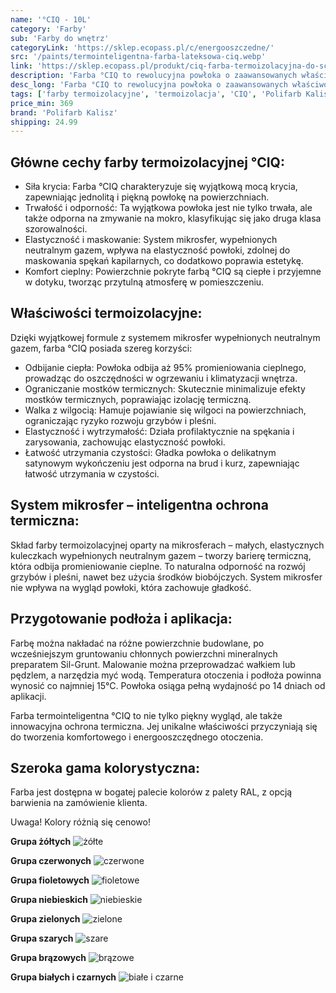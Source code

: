 ```yaml
---
name: '°CIQ - 10L'
category: 'Farby'
sub: 'Farby do wnętrz'
categoryLink: 'https://sklep.ecopass.pl/c/energooszczedne/'
src: '/paints/termointeligentna-farba-lateksowa-ciq.webp'
link: 'https://sklep.ecopass.pl/produkt/ciq-farba-termoizolacyjna-do-scian-10l/'
description: 'Farba °CIQ to rewolucyjna powłoka o zaawansowanych właściwościach termoizolacyjnych.'
desc_long: 'Farba °CIQ to rewolucyjna powłoka o zaawansowanych właściwościach termoizolacyjnych. Dzięki systemowi mikrosfer wypełnionych neutralnym gazem, farba °CIQ stanowi wyjątkowe rozwiązanie, które odbija promieniowanie cieplne. W zimie pomaga zatrzymać ciepło we wnętrzu, a latem skutecznie odpycha nadmiar ciepła przenikającego przez ściany. Farba niweluje także wpływ mostków termicznych, ograniczając ryzyko rozwoju grzybów i pleśni.'
tags: ['farby termoizolacyjne', 'termoizolacja', 'CIQ', 'Polifarb Kalisz']
price_min: 369
brand: 'Polifarb Kalisz'
shipping: 24.99
---
```


## Główne cechy farby termoizolacyjnej °CIQ:

- Siła krycia: Farba °CIQ charakteryzuje się wyjątkową mocą krycia, zapewniając jednolitą i piękną powłokę na powierzchniach.
- Trwałość i odporność: Ta wyjątkowa powłoka jest nie tylko trwała, ale także odporna na zmywanie na mokro, klasyfikując się jako druga klasa szorowalności.
- Elastyczność i maskowanie: System mikrosfer, wypełnionych neutralnym gazem, wpływa na elastyczność powłoki, zdolnej do maskowania spękań kapilarnych, co dodatkowo poprawia estetykę.
- Komfort cieplny: Powierzchnie pokryte farbą °CIQ są ciepłe i przyjemne w dotyku, tworząc przytulną atmosferę w pomieszczeniu.

## Właściwości termoizolacyjne:

Dzięki wyjątkowej formule z systemem mikrosfer wypełnionych neutralnym gazem, farba °CIQ posiada szereg korzyści:

- Odbijanie ciepła: Powłoka odbija aż 95% promieniowania cieplnego, prowadząc do oszczędności w ogrzewaniu i klimatyzacji wnętrza.
- Ograniczanie mostków termicznych: Skutecznie minimalizuje efekty mostków termicznych, poprawiając izolację termiczną.
- Walka z wilgocią: Hamuje pojawianie się wilgoci na powierzchniach, ograniczając ryzyko rozwoju grzybów i pleśni.
- Elastyczność i wytrzymałość: Działa profilaktycznie na spękania i zarysowania, zachowując elastyczność powłoki.
- Łatwość utrzymania czystości: Gładka powłoka o delikatnym satynowym wykończeniu jest odporna na brud i kurz, zapewniając łatwość utrzymania w czystości.

## System mikrosfer – inteligentna ochrona termiczna:

Skład farby termoizolacyjnej oparty na mikrosferach – małych, elastycznych kuleczkach wypełnionych neutralnym gazem – tworzy barierę termiczną, która odbija promieniowanie cieplne. To naturalna odporność na rozwój grzybów i pleśni, nawet bez użycia środków biobójczych. System mikrosfer nie wpływa na wygląd powłoki, która zachowuje gładkość.

## Przygotowanie podłoża i aplikacja:

Farbę można nakładać na różne powierzchnie budowlane, po wcześniejszym gruntowaniu chłonnych powierzchni mineralnych preparatem Sil-Grunt. Malowanie można przeprowadzać wałkiem lub pędzlem, a narzędzia myć wodą. Temperatura otoczenia i podłoża powinna wynosić co najmniej 15°C. Powłoka osiąga pełną wydajność po 14 dniach od aplikacji.

Farba termointeligentna °CIQ to nie tylko piękny wygląd, ale także innowacyjna ochrona termiczna. Jej unikalne właściwości przyczyniają się do tworzenia komfortowego i energooszczędnego otoczenia.

## Szeroka gama kolorystyczna:

Farba jest dostępna w bogatej palecie kolorów z palety RAL, z opcją barwienia na zamówienie klienta.

Uwaga! Kolory różnią się cenowo!

**Grupa żółtych**
![żółte](/ciq/żół.png)

**Grupa czerwonych**
![czerwone](/ciq/czerw.png)

**Grupa fioletowych**
![fioletowe](/ciq/fiol.png)

**Grupa niebieskich**
![niebieskie](/ciq/nieb.png)

**Grupa zielonych**
![zielone](/ciq/ziel.png)

**Grupa szarych**
![szare](/ciq/szare.png)

**Grupa brązowych**
![brązowe](/ciq/brązy.png)

**Grupa białych i czarnych**
![białe i czarne](/ciq/bnw.png)
